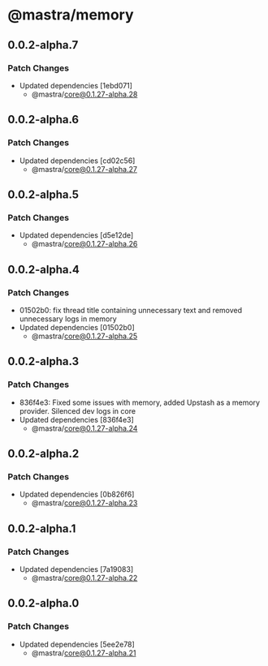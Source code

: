 # @mastra/memory

## 0.0.2-alpha.7

### Patch Changes

- Updated dependencies [1ebd071]
  - @mastra/core@0.1.27-alpha.28

## 0.0.2-alpha.6

### Patch Changes

- Updated dependencies [cd02c56]
  - @mastra/core@0.1.27-alpha.27

## 0.0.2-alpha.5

### Patch Changes

- Updated dependencies [d5e12de]
  - @mastra/core@0.1.27-alpha.26

## 0.0.2-alpha.4

### Patch Changes

- 01502b0: fix thread title containing unnecessary text and removed unnecessary logs in memory
- Updated dependencies [01502b0]
  - @mastra/core@0.1.27-alpha.25

## 0.0.2-alpha.3

### Patch Changes

- 836f4e3: Fixed some issues with memory, added Upstash as a memory provider. Silenced dev logs in core
- Updated dependencies [836f4e3]
  - @mastra/core@0.1.27-alpha.24

## 0.0.2-alpha.2

### Patch Changes

- Updated dependencies [0b826f6]
  - @mastra/core@0.1.27-alpha.23

## 0.0.2-alpha.1

### Patch Changes

- Updated dependencies [7a19083]
  - @mastra/core@0.1.27-alpha.22

## 0.0.2-alpha.0

### Patch Changes

- Updated dependencies [5ee2e78]
  - @mastra/core@0.1.27-alpha.21
